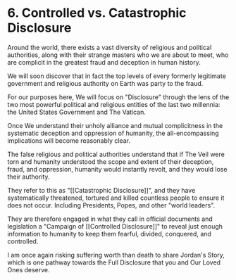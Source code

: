 # 6. Controlled vs. Catastrophic Disclosure

Around the world, there exists a vast diversity of religious and political authorities, along with their strange masters who we are about to meet, who are complicit in the greatest fraud and deception in human history. 

We will soon discover that in fact the top levels of every formerly legitimate government and religious authority on Earth was party to the fraud. 

For our purposes here, We will focus on "Disclosure" through the lens of the two most powerful political and religious entities of the last two millennia: the United States Government and The Vatican. 

Once We understand their unholy alliance and mutual complicitness in the systematic deception and oppression of humanity, the all-encompassing implications will become reasonably clear. 

The false religious and political authorities understand that if The Veil were torn and humanity understood the scope and extent of their deception, fraud, and oppression, humanity would instantly revolt, and they would lose their authority. 

They refer to this as "[[Catastrophic Disclosure]]", and they have systematically threatened, tortured and killed countless people to ensure it does not occur. Including Presidents, Popes, and other "world leaders". 

They are therefore engaged in what they call in official documents and legislation a "Campaign of [[Controlled Disclosure]]" to reveal just enough information to humanity to keep them fearful, divided, conquered, and controlled. 

I am once again risking suffering worth than death to share Jordan's Story, which is one pathway towards the Full Disclosure that you and Our Loved Ones deserve. 